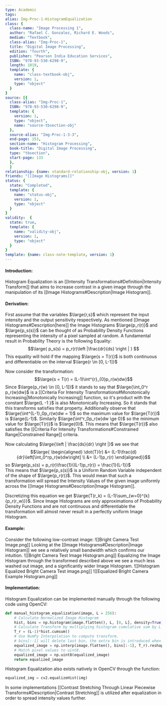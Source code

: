 ```yaml
---
type: Academic
tags:
alias: Img-Proc-1-HistogramEqualization
class: {
  class-name: "Image Processing 1",
  author: "Rafael C. Gonzalez, Richard E. Woods",
  medium: "Textbook",
  class-alias: "Img-Proc-1",
  title: "Digital Image Processing",
  edition: "fourth",
  publisher: "Pearson India Education Services",
  ISBN: "978-93-530-6298-9",
  length: 1019,
  template: {
    name: "class-textbook-obj",
    version: 1,
    type: "object"
  }
}
source: [{
  class-alias: "Img-Proc-1",
  ISBN: "978-93-530-6298-9",
  template: {
    version: 1,
    type: "object",
    name: "source-tbsection-obj"
  },
  source-alias: "Img-Proc-1-3-3",
  end-page: 153,
  section-name: "Histogram Processing",
  book-title: "Digital Image Processing",
  type: "tbsection",
  start-page: 133
  }, 
  ]
relationship: {name: standard-relationship-obj, version: 1}
friends: "[[Image Histograms]]"
status: {
  state: "Completed",
  template: {
    name: "status-obj",
    version: 1,
    type: "object"
  }
}
validity:  {
  state: true,
  template: {
    name: "validity-obj",
    version: 1,
    type: "object"
  }
}
template: {name: class-note-template, version: 1}
---
```

#### Introduction: 
Histogram Equalization is an [[Intensity Transformations#Definition|Intensity Transform]] that aims to increase contrast in a given image through the manipulation of its [[Image Histograms#Description|Image Histogram]].

#### Derivation: 
First assume that the variables $\large{r,s}$ which represent the input intensity and the output sensitivity respectively. As mentioned [[Image Histograms#Description|here]] the Image Histograms $\large{p_r(r)}$ and $\large{p_s(s)}$ can be thought of as Probability Density Functions representing the intensity of a pixel sampled at random. 
A fundamental result in Probability Theory is the following Equality: 
$$\large{
p_s(s) = p_r(r)\left |\frac{dr}{ds} \right |
}
$$
This equality will hold if the mapping $\large{s = T(r)}$ is both continuous and differentiable on the interval $\large{r \in [0, L-1]}$

Now consider the transformation:
$$\large{s = T(r) = (L-1)\int^{r}_{0}p_r(w)dw}$$
Since $\large{p_r(w) \in [0, L-1]}$ it stands to say that $\large{\int_0^r p_r(w)dw}$ is a [[Criteria For Intensity Transformations#Monotonically Increasing|Monotonically Increasing]] function, so it's product with the constant $\large{L -1 }$ is also Monotonically Increasing. So it stands that this transforms satisfies that property. 
Additionally observe that $\large{\int^{L-1}_0p_r(w)dw = 1}$  so the maximum value for $\large{T(r)}$ is $\large{L-1}$. Similarly $\large{\int^r_0p_r(w)dw \ge 0}$ so the minimum value for $\large{T(r)}$ is $\large{0}$. This means that $\large{T(r)}$ also satisfies the [[Criteria For Intensity Transformations#Constrained Range|Constrained Range]] criteria.

Now calculating $\large{\left | \frac{ds}{dr} \right |}$ we see that $$\large{
\begin{aligned}
\dot{T}(r) &= (L-1)\frac{d}{dr}\left[\int_0^rp_r(w)dw\right] \\
&= (L-1)p_r(r)
\end{aligned}}$$
so $\large{p_s(s) = p_r(r)\frac{1}{(L-1)p_r(r)} = \frac{1}{L-1}}$  
This means that $\large{p_s(s)}$ is a Uniform Random Variable independent of the shape of $\large{p_r(r)}$. 
This would mean that such a transformation will spread the Intensity Values of the given image uniformly across the [[Image Histograms#Description|Image Histogram]].

Discretizing this equation we get $\large{T(r_k) = (L-1)\sum_{w=0}^{k}{p_r(r_w)}}$. Since Image Histograms are only approximations of Probability Density Functions and are not continuous and differentiable the transformation will almost never result in a perfectly uniform Image Histogram.

#### Example: 
Consider the following low-contrast image: 
![[Bright Camera Test Image.png]]
Looking at the [[Image Histograms#Description|Image Histogram]] we see a relatively small bandwidth which confirms our intuition.
![[Bright Camera Test Image Histogram.png]]
Equalizing the Image Histogram through the transformed described above we see a much less washed out image, and a significantly wider Image Histogram.
![[Histogram Equalized Bright Camera Test image.png]]
![[Equalized Bright Camera Example Histogram.png]]

#### Implementation: 
Histogram Equalization can be implemented manually through the following code using OpenCV: 
```python
def manual_histogram_equalization(image, L = 256):  
    # Calculate Normalized Image Histogram  
    hist, bins = np.histogram(image.flatten(), L, [0, L], density=True)  
    # Calculate Transform by multiplying histogram cumulative sum by L - 1  
    T_r = (L-1)*hist.cumsum()  
    # Use NumPy Interpolation to compute transform.  
    # bins[:-1] will delete last bin, the extra bin is introduced when using np.histogram
    equalized_image = np.interp(image.flatten(), bins[:-1], T_r).reshape(image.shape)  
    # Match pixel values to uint8.  
    equalized_image = np.uint8(equalized_image)  
    return equalized_image
```
Histogram Equalization also exists natively in OpenCV through the function: 
```python
equalized_img = cv2.equalizeHist(img)
```
In some implementations [[Contrast Stretching Through Linear Piecewise Transforms#Description|Contrast Stretching]] is utilized after equalization in order to spread intensity values further. 

